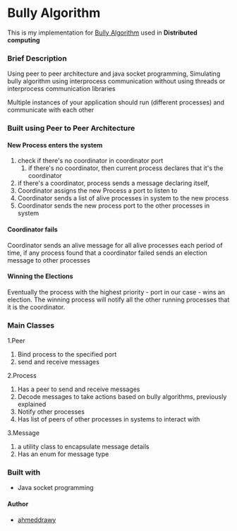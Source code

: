 # Bully Algorithm
This is my implementation for [Bully Algorithm](https://en.wikipedia.org/wiki/Bully_algorithm) used in **Distributed computing**
### Brief Description
Using peer to peer architecture and java socket programming, Simulating bully algorithm using interprocess communication without using threads or interprocess communication libraries

Multiple instances of your application should run (different processes) and communicate with each other


### Built using Peer to Peer Architecture
#### New Process enters the system 
1. check if there's no coordinator in coordinator port
   1. if there's no coordinator, then current process declares that it's the coordinator
2. if there's a coordinator, process sends a message declaring itself,
3. Coordinator assigns the new Process a port to listen to
4. Coordinator sends a list of alive processes in system to the new process
5. Coordinator sends the new process port to the other processes in system

####  Coordinator fails
 Coordinator sends an alive message for all alive processes each period of time, if any process found that a coordinator failed  sends an election message to other processes

#### Winning the Elections
Eventually the process with the highest priority - port in our case - wins an election.
The winning process will notify all the other running processes that it is the coordinator.


### Main Classes
1.Peer
   1. Bind process to the specified port
   2. send and receive messages 

2.Process
   1. Has a peer to send and receive messages
   2. Decode messages to take actions based on bully algorithms, previously explained
   3. Notify other processes
   4. Has list of peers of other processes in systems to interact with 
   
3.Message
   1. a utility class to encapsulate message details
   2. Has an enum for message type
### Built with
- Java socket programming

#### Author
- [ahmeddrawy](https://github.com/ahmeddrawy)

